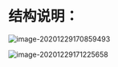 # 结构说明：

![image-20201229170859493](E:\liweilong\我的笔记文档\Project\quartz1.1-xueshi\doc\images\image-20201229170859493.png)

![image-20201229171225658](E:\liweilong\我的笔记文档\Project\quartz1.1-xueshi\doc\images\image-20201229171225658.png)